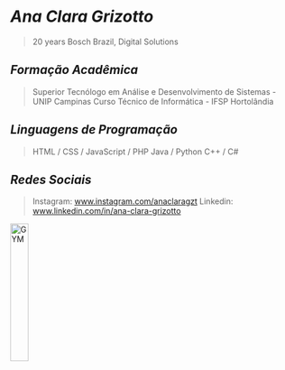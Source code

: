 

# _Ana Clara Grizotto_
>20 years
>Bosch Brazil, Digital Solutions

## _Formação Acadêmica_
> Superior Tecnólogo em Análise e Desenvolvimento de Sistemas - UNIP Campinas
> Curso Técnico de Informática - IFSP Hortolândia

## _Linguagens de Programação_
> HTML / CSS / JavaScript / PHP
> Java / Python
> C++ / C#

## _Redes Sociais_

>Instagram: www.instagram.com/anaclaragzt
>Linkedin: www.linkedin.com/in/ana-clara-grizotto

<div align="left">
<img src="https://media4.giphy.com/media/v1.Y2lkPTc5MGI3NjExeGU0dTBpMXNxZ2RnMXZ0aTg5cGNhNWgwdXM1eHRhMG5iMmlpNjhsOCZlcD12MV9pbnRlcm5hbF9naWZfYnlfaWQmY3Q9cw/4eWOGe4WKSWeh6vmQ2/giphy.gif" alt="GYM" width="25%"/>

</div>

